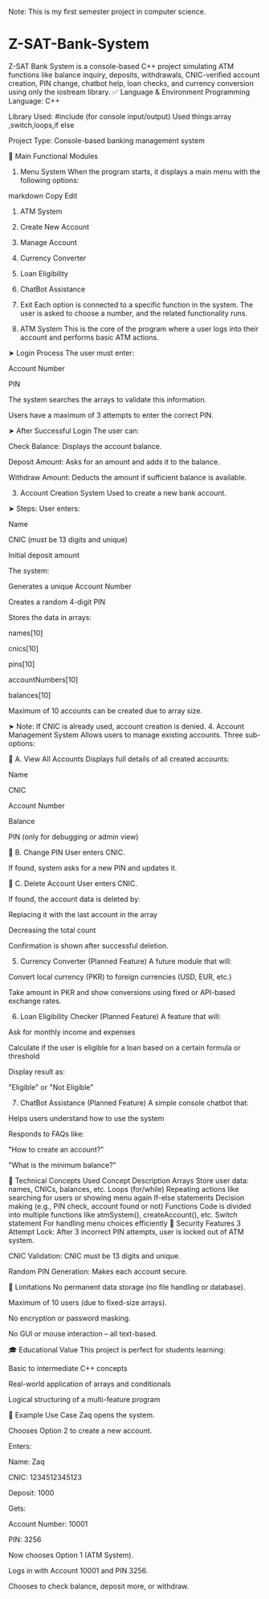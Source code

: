 Note:
This is my first semester project in computer science.

# Z-SAT-Bank-System
Z-SAT Bank System is a console-based C++ project simulating ATM functions like balance inquiry, deposits, withdrawals, CNIC-verified account creation, PIN change, chatbot help, loan checks, and currency conversion using only the iostream library.
✅ Language & Environment
Programming Language: C++

Library Used: #include <iostream> (for console input/output)
Used things:array ,switch,loops,if else 

Project Type: Console-based banking management system

📂 Main Functional Modules
1. Menu System
When the program starts, it displays a main menu with the following options:

markdown
Copy
Edit
1. ATM System
2. Create New Account
3. Manage Account
4. Currency Converter
5. Loan Eligibility
6. ChatBot Assistance
7. Exit
Each option is connected to a specific function in the system. The user is asked to choose a number, and the related functionality runs.

2. ATM System
This is the core of the program where a user logs into their account and performs basic ATM actions.

➤ Login Process
The user must enter:

Account Number

PIN

The system searches the arrays to validate this information.

Users have a maximum of 3 attempts to enter the correct PIN.

➤ After Successful Login
The user can:

Check Balance: Displays the account balance.

Deposit Amount: Asks for an amount and adds it to the balance.

Withdraw Amount: Deducts the amount if sufficient balance is available.

3. Account Creation System
Used to create a new bank account.

➤ Steps:
User enters:

Name

CNIC (must be 13 digits and unique)

Initial deposit amount

The system:

Generates a unique Account Number

Creates a random 4-digit PIN

Stores the data in arrays:

names[10]

cnics[10]

pins[10]

accountNumbers[10]

balances[10]

Maximum of 10 accounts can be created due to array size.

➤ Note: If CNIC is already used, account creation is denied.
4. Account Management System
Allows users to manage existing accounts. Three sub-options:

🔹 A. View All Accounts
Displays full details of all created accounts:

Name

CNIC

Account Number

Balance

PIN (only for debugging or admin view)

🔹 B. Change PIN
User enters CNIC.

If found, system asks for a new PIN and updates it.

🔹 C. Delete Account
User enters CNIC.

If found, the account data is deleted by:

Replacing it with the last account in the array

Decreasing the total count

Confirmation is shown after successful deletion.

5. Currency Converter (Planned Feature)
A future module that will:

Convert local currency (PKR) to foreign currencies (USD, EUR, etc.)

Take amount in PKR and show conversions using fixed or API-based exchange rates.



6. Loan Eligibility Checker (Planned Feature)
A feature that will:

Ask for monthly income and expenses

Calculate if the user is eligible for a loan based on a certain formula or threshold

Display result as:

"Eligible" or "Not Eligible"



7. ChatBot Assistance (Planned Feature)
A simple console chatbot that:

Helps users understand how to use the system

Responds to FAQs like:

"How to create an account?"

"What is the minimum balance?"



🔧 Technical Concepts Used
Concept	Description
Arrays	Store user data: names, CNICs, balances, etc.
Loops (for/while)	Repeating actions like searching for users or showing menu again
If-else statements	Decision making (e.g., PIN check, account found or not)
Functions	Code is divided into multiple functions like atmSystem(), createAccount(), etc.
Switch statement	For handling menu choices efficiently
🔐 Security Features
3 Attempt Lock: After 3 incorrect PIN attempts, user is locked out of ATM system.

CNIC Validation: CNIC must be 13 digits and unique.

Random PIN Generation: Makes each account secure.

🧪 Limitations
No permanent data storage (no file handling or database).

Maximum of 10 users (due to fixed-size arrays).

No encryption or password masking.

No GUI or mouse interaction – all text-based.

🎓 Educational Value
This project is perfect for students learning:

Basic to intermediate C++ concepts

Real-world application of arrays and conditionals

Logical structuring of a multi-feature program

🧾 Example Use Case
Zaq opens the system.

Chooses Option 2 to create a new account.

Enters:

Name: Zaq

CNIC: 1234512345123

Deposit: 1000

Gets:

Account Number: 10001

PIN: 3256

Now chooses Option 1 (ATM System).

Logs in with Account 10001 and PIN 3256.

Chooses to check balance, deposit more, or withdraw.
